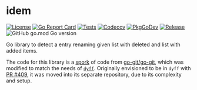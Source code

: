 # idem

[![License](https://img.shields.io/github/license/gonvenience/idem.svg)](https://github.com/gonvenience/idem/blob/main/LICENSE)
[![Go Report Card](https://goreportcard.com/badge/github.com/gonvenience/idem)](https://goreportcard.com/report/github.com/gonvenience/idem)
[![Tests](https://github.com/gonvenience/idem/workflows/Tests/badge.svg)](https://github.com/gonvenience/idem/actions?query=workflow%3A%22Tests%22)
[![Codecov](https://img.shields.io/codecov/c/github/gonvenience/idem/main.svg)](https://codecov.io/gh/gonvenience/idem)
[![PkgGoDev](https://pkg.go.dev/badge/github.com/gonvenience/idem)](https://pkg.go.dev/github.com/gonvenience/idem)
[![Release](https://img.shields.io/github/release/gonvenience/idem.svg)](https://github.com/gonvenience/idem/releases/latest) ![GitHub go.mod Go version](https://img.shields.io/github/go-mod/go-version/gonvenience/idem)

Go library to detect a entry renaming given list with deleted and list with added items.

The code for this library is a [spork](https://twitter.com/jonjonsonjr/status/1372415386516262915) of code from [go-git/go-git](https://github.com/go-git/go-git), which was modified to match the needs of [`dyff`](https://github.com/homeport/dyff). Originally envisioned to be in `dyff` with [PR #409](https://github.com/homeport/dyff/pull/409), it was moved into its separate repository, due to its complexity and setup.
